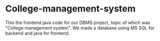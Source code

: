 # College-management-system
This the frontend java code for our DBMS project, topic of which was "College management system". We made a database using MS SQL for backend and java for frontend.
